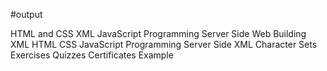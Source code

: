 #output

HTML and CSS
XML
JavaScript
Programming
Server Side
Web Building
XML
HTML
CSS
JavaScript
Programming
Server Side
XML
Character Sets
Exercises
Quizzes
Certificates
Example
